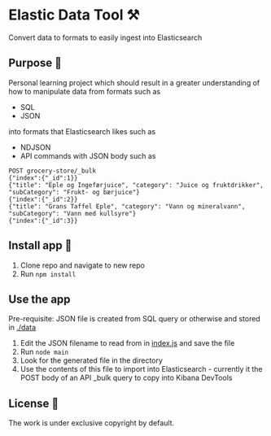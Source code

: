 # Elastic Data Tool ⚒️

Convert data to formats to easily ingest into Elasticsearch


## Purpose 💖

Personal learning project which should result in a greater understanding of how to manipulate data from formats such as

- SQL
- JSON 

into formats that Elasticsearch likes such as 

- NDJSON 
- API commands with JSON body such as 

```
POST grocery-store/_bulk
{"index":{"_id":1}}
{"title": "Eple og Ingefærjuice", "category": "Juice og fruktdrikker", "subCategory": "Frukt- og bærjuice"}
{"index":{"_id":2}}
{"title": "Grans Taffel Eple", "category": "Vann og mineralvann", "subCategory": "Vann med kullsyre"}
{"index":{"_id":3}}
```

## Install app 🐣

1. Clone repo and navigate to new repo
2. Run `npm install`

## Use the app

Pre-requisite: JSON file is created from SQL query or otherwise and stored in [./data](./data)

1. Edit the JSON filename to read from in [index.js](./index.js) and save the file
2. Run `node main`
3. Look for the generated file in the directory
4. Use the contents of this file to import into Elasticsearch - currently it the POST body of an API _bulk query to copy into Kibana DevTools

## License 📝

The work is under exclusive copyright by default.
